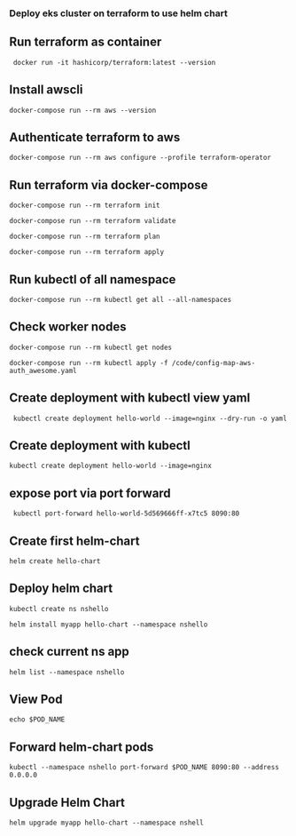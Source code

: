 ### Deploy eks cluster on terraform to use helm chart

## Run terraform as container

` docker run -it hashicorp/terraform:latest --version`

## Install awscli

`docker-compose run --rm aws --version`

## Authenticate terraform to aws

`docker-compose run --rm aws configure --profile terraform-operator`

## Run terraform via docker-compose

`docker-compose run --rm terraform init`

`docker-compose run --rm terraform validate`

`docker-compose run --rm terraform plan`

`docker-compose run --rm terraform apply`

## Run kubectl of all namespace

`docker-compose run --rm kubectl get all --all-namespaces`

## Check worker nodes

`docker-compose run --rm kubectl get nodes`

`docker-compose run --rm kubectl apply -f /code/config-map-aws-auth_awesome.yaml`

## Create deployment with kubectl view yaml

` kubectl create deployment hello-world --image=nginx --dry-run -o yaml`

## Create deployment with kubectl

`kubectl create deployment hello-world --image=nginx`

## expose port via port forward

` kubectl port-forward hello-world-5d569666ff-x7tc5 8090:80`

## Create first helm-chart

`helm create hello-chart`

## Deploy helm chart

`kubectl create ns nshello`

`helm install myapp hello-chart --namespace nshello`

## check current ns app

`helm list --namespace nshello`

## View Pod

`echo $POD_NAME`

## Forward helm-chart pods

`kubectl --namespace nshello port-forward $POD_NAME 8090:80 --address 0.0.0.0`

## Upgrade Helm Chart

`helm upgrade myapp hello-chart --namespace nshell`
